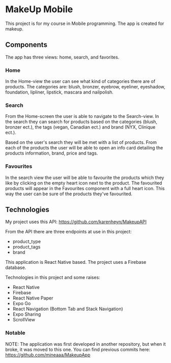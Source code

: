 # MakeUp Mobile

This project is for my course in Mobile programming.
The app is created for makeup. 


## Components
The app has three views: home, search, and favorites.

### Home
In the Home-view the user can see what kind of categories there are of products. 
The categories are: blush, bronzer, eyebrow, eyeliner, eyeshadow, foundation, lipliner, lipstick, mascara and nailpolish.

### Search
From the Home-screen the user is able to navigate to the Search-view. In the search they can search for products based on the categories (blush, bronzer ect.), the tags (vegan, Canadian ect.) and brand (NYX, Clinique ect.). 

Based on the user's search they will be met with a list of products. From each of the products the user will be able to open an info card detailing the products information, brand, price and tags.

### Favourites
In the search view the user will be able to favourite the products which they like by clicking on the empty heart icon next to the product. The favourited products will appear in the Favourites component with a full heart icon. This way the user can be sure of the products they've favourited.

## Technologies

My project uses this API: https://github.com/karenheyn/MakeupAPI

From the API there are three endpoints at use in this project:
- product_type
- product_tags
- brand

This application is React Native based. The project uses a Firebase database.

Technologies in this project and some raises:
- React Native
- Firebase
- React Native Paper
- Expo Go
- React Navigation (Bottom Tab and Stack Navigation)
- Expo Sharing
- ScrollView

### Notable

NOTE: The application was first developed in another repository, but when it broke, it was moved to this one. 
You can find previous commits here: https://github.com/mineaaa/MakeupApp

